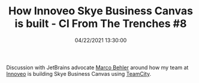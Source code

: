 ﻿---
title: 'How Innoveo Skye Business Canvas is built - CI From The Trenches #8'
permalink: /presentations/2021/10/19/how-innoveo-skye-business-canvas-is-built-ci-from-the-trenches-8/
date: 04/22/2021 13:30:00
disqusIdentifier: 20211019013205
tags: [.NET, TeamCity]
video: Xvjiujn08vo
---

Discussion with JetBrains advocate [Marco Behler](https://www.marcobehler.com/) around how my team at [Innoveo](https://innoveo.com/) is building Skye Business Canvas using [TeamCity](https://www.jetbrains.com/teamcity/).

<?# Plyr video=Xvjiujn08vo /?>
